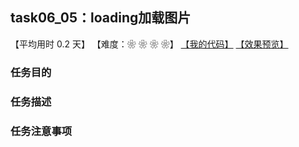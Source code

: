## task06_05：loading加载图片

【平均用时 0.2 天】
【难度：❀ ❀ ❀ ❀】
[【我的代码】](https://github.com/wangsiyuan233/MyDemo/blob/master/task06/05/task06_05.html)
[【效果预览】](https://wangsiyuan233.cn/MyDemo/task06/05/task06_05.html)

### 任务目的


### 任务描述


### 任务注意事项


